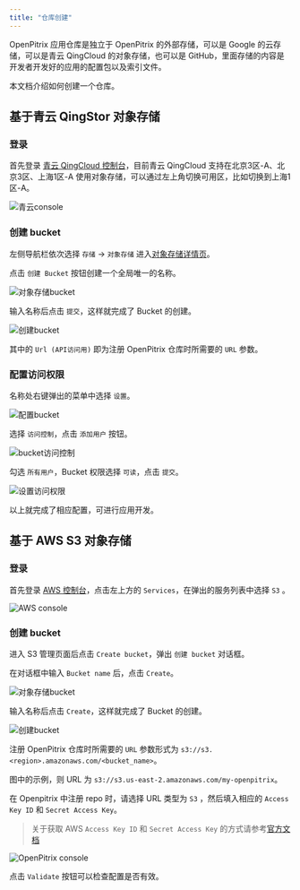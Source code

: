 ```yaml
---
title: "仓库创建"
---
```


OpenPitrix 应用仓库是独立于 OpenPitrix 的外部存储，可以是 Google 的云存储，可以是青云 QingCloud 的对象存储，也可以是 GitHub，里面存储的内容是开发者开发好的应用的配置包以及索引文件。

本文档介绍如何创建一个仓库。

## 基于青云 QingStor 对象存储

### 登录

首先登录 [青云 QingCloud 控制台](https://console.qingcloud.com/)，目前青云 QingCloud 支持在北京3区-A、北京3区、上海1区-A 使用对象存储，可以通过左上角切换可用区，比如切换到上海1区-A。

![青云console](/qingcloud-zone.png)

### 创建 bucket 

左侧导航栏依次选择 `存储` -> `对象存储` 进入[对象存储详情页](https://console.qingcloud.com/sh1a/qingstor/)。

点击 `创建 Bucket` 按钮创建一个全局唯一的名称。

![对象存储bucket](/qingcloud-bucket.png)

输入名称后点击 `提交`，这样就完成了 Bucket 的创建。

![创建bucket](/qingcloud-bucket-created.png)

其中的 `Url (API访问用)` 即为注册 OpenPitrix 仓库时所需要的 `URL` 参数。

### 配置访问权限

名称处右键弹出的菜单中选择 `设置`。

![配置bucket](/qingcloud-bucket-config.png)

选择 `访问控制`，点击 `添加用户` 按钮。

![bucket访问控制](/qingcloud-bucket-user.png)

勾选 `所有用户`，Bucket 权限选择 `可读`，点击 `提交`。

![设置访问权限](/qingcloud-bucket-acl.png)

以上就完成了相应配置，可进行应用开发。

## 基于 AWS S3 对象存储

### 登录

首先登录 [AWS 控制台](https://console.aws.amazon.com)，点击左上方的 `Services`，在弹出的服务列表中选择 `S3` 。

![AWS console](/aws-s3.png)

### 创建 bucket 

进入 S3 管理页面后点击 `Create bucket`，弹出 `创建 bucket` 对话框。

在对话框中输入 `Bucket name` 后，点击 `Create`。

![对象存储bucket](/aws-create-bucket.png)

输入名称后点击 `Create`，这样就完成了 Bucket 的创建。

![创建bucket](/aws-bucket-created.png)

注册 OpenPitrix 仓库时所需要的 `URL` 参数形式为 `s3://s3.<region>.amazonaws.com/<bucket_name>`。

图中的示例，则 URL 为 `s3://s3.us-east-2.amazonaws.com/my-openpitrix`。

在 Openpitrix 中注册 repo 时，请选择 URL 类型为 `S3` ，然后填入相应的 `Access Key ID` 和 `Secret Access Key`。

> 关于获取 AWS `Access Key ID` 和 `Secret Access Key` 的方式请参考[官方文档](https://docs.aws.amazon.com/zh_cn/general/latest/gr/managing-aws-access-keys.html)

![OpenPitrix console](/openpitrix-create-repo.png)

点击 `Validate` 按钮可以检查配置是否有效。
